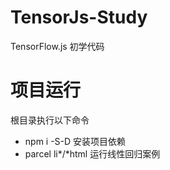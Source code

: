 # TensorJs-Study
TensorFlow.js 初学代码

# 项目运行
根目录执行以下命令
- npm i -S-D 安装项目依赖
- parcel li*/*html     运行线性回归案例